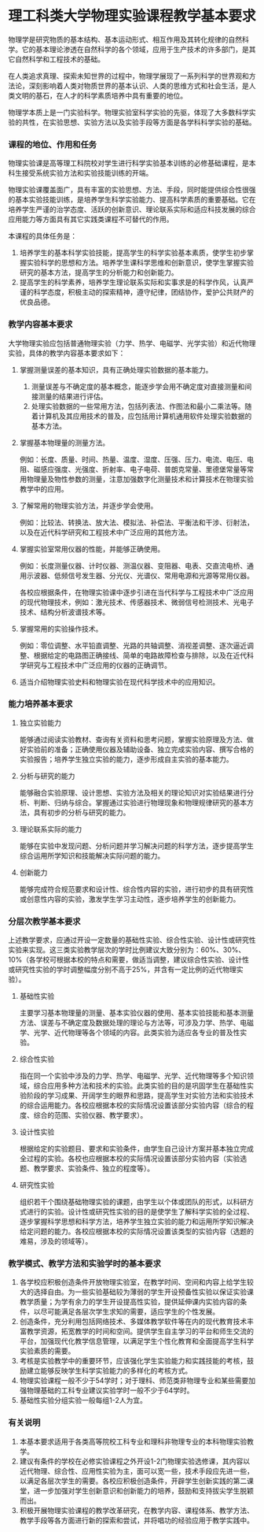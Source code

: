 # 理工科类大学物理实验课程教学基本要求

物理学是研究物质的基本结构、基本运动形式、相互作用及其转化规律的自然科学。它的基本理论渗透在自然科学的各个领域，应用于生产技术的许多部门，是其它自然科学和工程技术的基础。

在人类追求真理、探索未知世界的过程中，物理学展现了一系列科学的世界观和方法论，深刻影响着人类对物质世界的基本认识、人类的思维方式和社会生活，是人类文明的基石，在人才的科学素质培养中具有重要的地位。

物理学本质上是一门实验科学。物理实验室科学实验的先驱，体现了大多数科学实验的共性，在实验思想、实验方法以及实验手段等方面是各学科科学实验的基础。

### 课程的地位、作用和任务

物理实验课是高等理工科院校对学生进行科学实验基本训练的必修基础课程，是本科生接受系统实验方法和实验技能训练的开端。

物理实验课覆盖面广，具有丰富的实验思想、方法、手段，同时能提供综合性很强的基本实验技能训练，是培养学生科学实验能力、提高科学素质的重要基础。它在培养学生严谨的治学态度、活跃的创新意识、理论联系实际和适应科技发展的综合应用能力等方面具有其它实践类课程不可替代的作用。

本课程的具体任务是：

1. 培养学生的基本科学实验技能，提高学生的科学实验基本素质，使学生初步掌握实验科学的思想和方法。培养学生课科学思维和创新意识，使学生掌握实验研究的基本方法，提高学生的分析能力和创新能力。
2. 提高学生的科学素养，培养学生理论联系实际和实事求是的科学作风，认真严谨的科学态度，积极主动的探索精神，遵守纪律，团结协作，爱护公共财产的优良品德。

### 教学内容基本要求

大学物理实验应包括普通物理实验（力学、热学、电磁学、光学实验）和近代物理实验，具体的教学内容基本要求如下：

1. 掌握测量误差的基本知识，具有正确处理实验数据的基本能力。

   1. 测量误差与不确定度的基本概念，能逐步学会用不确定度对直接测量和间接测量的结果进行评估。
   2. 处理实验数据的一些常用方法，包括列表法、作图法和最小二乘法等。随着计算机及其应用技术的普及，应包括用计算机通用软件处理实验数据的基本方法。

2. 掌握基本物理量的测量方法。

   例如：长度、质量、时间、热量、温度、湿度、压强、压力、电流、电压、电阻、磁感应强度、光强度、折射率、电子电荷、普朗克常量、里德堡常量等常用物理量及物性参数的测量，注意加强数字化测量技术和计算技术在物理实验教学中的应用。

3. 了解常用的物理实验方法，并逐步学会使用。

   例如：比较法、转换法、放大法、模拟法、补偿法、平衡法和干涉、衍射法，以及在近代科学研究和工程技术中广泛应用的其他方法。

4. 掌握实验室常用仪器的性能，并能够正确使用。

   例如：长度测量仪器、计时仪器、测温仪器、变阻器、电表、交直流电桥、通用示波器、低频信号发生器、分光仪、光谱仪、常用电源和光源等常用仪器。

   各校应根据条件，在物理实验课中逐步引进在当代科学与工程技术中广泛应用的现代物理技术，例如：激光技术、传感器技术、微弱信号检测技术、光电子技术、结构分析波谱技术等。

5. 掌握常用的实验操作技术。

   例如：零位调整、水平铅直调整、光路的共轴调整、消视差调整、逐次逼近调整、根据给定的电路图正确接线、简单的电路故障检查与排除，以及在近代科学研究与工程技术中广泛应用的仪器的正确调节。

6. 适当介绍物理实验史料和物理实验在现代科学技术中的应用知识。

### 能力培养基本要求

1. 独立实验能力

   能够通过阅读实验教材、查询有关资料和思考问题，掌握实验原理及方法、做好实验前的准备；正确使用仪器及辅助设备、独立完成实验内容、撰写合格的实验报告；培养学生独立实验的能力，逐步形成自主实验的基本能力。

2. 分析与研究的能力

   能够融合实验原理、设计思想、实验方法及相关的理论知识对实验结果进行分析、判断、归纳与综合。掌握通过实验进行物理现象和物理规律研究的基本方法，具有初步的分析与研究的能力。

3. 理论联系实际的能力

   能够在实验中发现问题、分析问题并学习解决问题的科学方法，逐步提高学生综合运用所学知识和技能解决实际问题的能力。

4. 创新能力

   能够完成符合规范要求和设计性、综合性内容的实验，进行初步的具有研究性或创意性内容的实验，激发学生学习主动性，逐步培养学生的创新能力。

### 分层次教学基本要求

上述教学要求，应通过开设一定数量的基础性实验、综合性实验、设计性或研究性实验来实现。这三类实验教学层次的学时比例建议大致分别为：60%、30%、10%（各学校可根据本校的特点和需要，做适当调整，建议综合性实验、设计性或研究性实验的学时调整幅度分别不高于25%，并含有一定比例的近代物理实验）。

1. 基础性实验

   主要学习基本物理量的测量、基本实验仪器的使用、基本实验技能和基本测量方法、误差与不确定度及数据处理的理论与方法等，可涉及力学、热学、电磁学、光学、近代物理等各个领域的内容。此类实验为适应各专业的普及性实验。

2. 综合性实验

   指在同一个实验中涉及的力学、热学、电磁学、光学、近代物理等多个知识领域，综合应用多种方法和技术的实验。此类实验的目的是巩固学生在基础性实验阶段的学习成果、开阔学生的眼界和思路，提高学生对实验方法和实验技术的综合运用能力。各校应根据本校的实际情况设置该部分实验内容（综合的程度、综合的范围、实验仪器、教学要求）。

3. 设计性实验

   根据给定的实验题目、要求和实验条件，由学生自己设计方案并基本独立完成全过程的实验。各校也应根据本校的实际情况设置该部分实验内容（实验选题、教学要求、实验条件、独立的程度等）。

4. 研究性实验

   组织若干个围绕基础物理实验的课题，由学生以个体或团队的形式，以科研方式进行的实验。设计性或研究性实验的目的是使学生了解科学实验的全过程、逐步掌握科学思想和科学方法，培养学生独立实验的能力和运用所学知识解决给定问题的能力。各校应根据本校的实际情况设置该类型的实验内容（选题的难易，涉及的领域等）。

### 教学模式、教学方法和实验学时的基本要求

1. 各学校应积极创造条件开放物理实验室，在教学时间、空间和内容上给学生较大的选择自由。为一些实验基础较为薄弱的学生开设预备性实验以保证实验课教学质量；为学有余力的学生开设提高性实验，提供延伸课内实验内容的条件，以尽可能满足各层次学生求知的需要，适应学生的个性发展。
2. 创造条件，充分利用包括网络技术、多媒体教学软件等在内的现代教育技术丰富教学资源，拓宽教学的时间和空间。提供学生自主学习的平台和师生交流的平台，加强现代化教学信息管理，以满足学生个性化教育和全面提高学生科学实验素质的需要。
3. 考核是实验教学中的重要环节，应该强化学生实验能力和实践技能的考核，鼓励建立能够反映学生科学实验能力的多样化的考核方式。
4. 物理实验课程一般不少于54学时；对于理科、师范类非物理专业和某些需要加强物理基础的工科专业建议实验学时一般不少于64学时。
5. 基础性实验分组实验一般每组1-2人为宜。

### 有关说明

1. 本基本要求适用于各类高等院校工科专业和理科非物理专业的本科物理实验教学。
2. 建议有条件的学校在必修实验课程之外开设1-2门物理实验选修课，其内容以近代物理、综合性、应用性实验为主，面可以宽一些，技术手段应先进一些，以满足各层次学生的需要。各校应积极创造条件，开辟学生创新实践的第二课堂，进一步加强对学生创新意识和创新能力的培养，鼓励和支持拔尖学生脱颖而出。
3. 积极开展物理实验课程的教学改革研究，在教学内容、课程体系、教学方法、教学手段等各方面进行新的探索和尝试，并将唱功的经验应用于教学实践中。